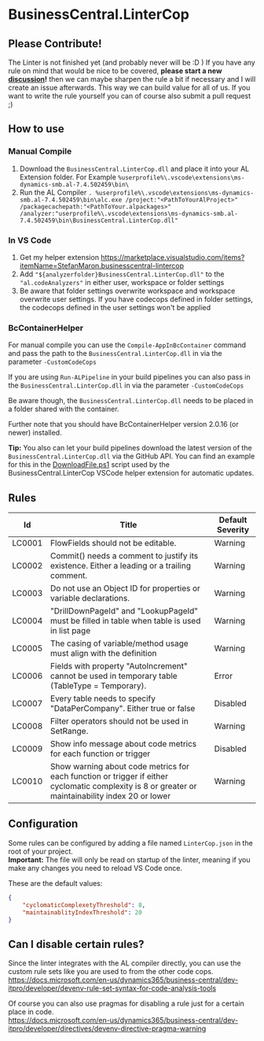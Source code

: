 # BusinessCentral.LinterCop

## Please Contribute!

The Linter is not finished yet (and probably never will be :D ) If you have any rule on mind that would be nice to be covered, **please start a new [discussion](https://github.com/StefanMaron/BusinessCentral.LinterCop/discussions)!** then we can maybe sharpen the rule a bit if necessary and I will create an issue afterwards. This way we can build value for all of us. If you want to write the rule yourself you can of course also submit a pull request ;)

## How to use

### Manual Compile

1. Download the `BusinessCentral.LinterCop.dll` and place it into your AL Extension folder. For Example `%userprofile%\.vscode\extensions\ms-dynamics-smb.al-7.4.502459\bin\`
2. Run the AL Compiler `. %userprofile%\.vscode\extensions\ms-dynamics-smb.al-7.4.502459\bin\alc.exe /project:"<PathToYourAlProject>" /packagecachepath:"<PathToYour.alpackages>" /analyzer:"userprofile%\.vscode\extensions\ms-dynamics-smb.al-7.4.502459\bin\BusinessCentral.LinterCop.dll"`

### In VS Code

1. Get my helper extension https://marketplace.visualstudio.com/items?itemName=StefanMaron.businesscentral-lintercop
2. Add `"${analyzerfolder}BusinessCentral.LinterCop.dll"` to the `"al.codeAnalyzers"` in either user, workspace or folder settings
3. Be aware that folder settings overwrite workspace and workspace overwrite user settings. If you have codecops defined in folder settings, the codecops defined in the user settings won't be applied

### BcContainerHelper

For manual compile you can use the `Compile-AppInBcContainer` command and pass the path to the `BusinessCentral.LinterCop.dll` in via the parameter `-CustomCodeCops`

If you are using `Run-ALPipeline` in your build pipelines you can also pass in the `BusinessCentral.LinterCop.dll` in via the parameter `-CustomCodeCops`

Be aware though, the `BusinessCentral.LinterCop.dll` needs to be placed in a folder shared with the container.

Further note that you should have BcContainerHelper version 2.0.16 (or newer) installed.


**Tip:** You also can let your build pipelines download the latest version of the `BusinessCentral.LinterCop.dll` via the GitHub API. You can find an example for this in the [DownloadFile.ps1](https://github.com/StefanMaron/vsc-lintercop/blob/master/DownloadFile.ps1) script used by the BusinessCentral.LinterCop VSCode helper extension for automatic updates.

## Rules

|Id| Title|Default Severity|
|---|---|---|
|LC0001|FlowFields should not be editable.|Warning|
|LC0002|Commit() needs a comment to justify its existence. Either a leading or a trailing comment.|Warning|
|LC0003|Do not use an Object ID for properties or variable declarations. |Warning|
|LC0004|"DrillDownPageId" and "LookupPageId" must be filled in table when table is used in list page|Warning|
|LC0005|The casing of variable/method usage must align with the definition|Warning|
|LC0006|Fields with property "AutoIncrement" cannot be used in temporary table (TableType = Temporary).|Error|
|LC0007|Every table needs to specify "DataPerCompany". Either true or false|Disabled|
|LC0008|Filter operators should not be used in SetRange.|Warning|
|LC0009|Show info message about code metrics for each function or trigger|Disabled|
|LC0010|Show warning about code metrics for each function or trigger if either cyclomatic complexity is 8 or greater or maintainability index 20 or lower|Warning|

## Configuration

Some rules can be configured by adding a file named `LinterCop.json` in the root of your project.  
**Important:** The file will only be read on startup of the linter, meaning if you make any changes you need to reload VS Code once.

These are the default values:

``` json
{
    "cyclomaticComplexetyThreshold": 8,
    "maintainablityIndexThreshold": 20
}
```

## Can I disable certain rules?

Since the linter integrates with the AL compiler directly, you can use the custom rule sets like you are used to from the other code cops.  
https://docs.microsoft.com/en-us/dynamics365/business-central/dev-itpro/developer/devenv-rule-set-syntax-for-code-analysis-tools

Of course you can also use pragmas for disabling a rule just for a certain place in code.  
https://docs.microsoft.com/en-us/dynamics365/business-central/dev-itpro/developer/directives/devenv-directive-pragma-warning
